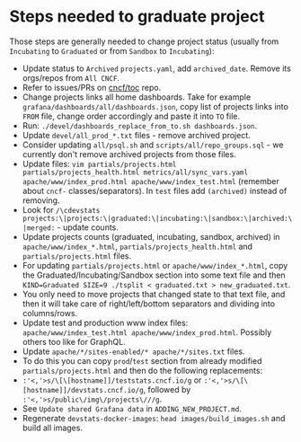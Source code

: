 # Steps needed to graduate project

Those steps are generally needed to change project status (usually from `Incubating` to `Graduated` or from `Sandbox` to `Incubating`):

- Update status to `Archived` `projects.yaml`, add `archived_date`. Remove its orgs/repos from `All CNCF`.
- Refer to issues/PRs on [cncf/toc](https://github.com/cncf/toc) repo.
- Change projects links all home dashboards. Take for example `grafana/dashboards/all/dashboards.json`, copy list of projects links into `FROM` file, change order accordingly and paste it into `TO` file.
- Run: `./devel/dashboards_replace_from_to.sh dashboards.json`.
- Update `devel/all_prod_*.txt` files - remove archived project.
- Consider updating `all/psql.sh` and `scripts/all/repo_groups.sql` - we currently don't remove archived projects from those files.
- Update files: `vim partials/projects.html partials/projects_health.html metrics/all/sync_vars.yaml apache/www/index_prod.html apache/www/index_test.html` (remember about `cncf-` classes/separators). In `test` files add `(archived)` instead of removing.
- Look for `/\cdevstats projects:\|projects:\|graduated:\|incubating:\|sandbox:\|archived:\|merged:` - update counts.
- Update projects counts (graduated, incubating, sandbox, archived) in `apache/www/index_*.html`, `partials/projects_health.html` and `partials/projects.html` files.
- For updating `partials/projects.html` or `apache/www/index_*.html`, copy the Graduated/Incubating/Sandbox section into some text file and then `KIND=Graduated SIZE=9 ./tsplit < graduated.txt > new_graduated.txt`.
- You only need to move projects that changed state to that text file, and then it will take care of right/left/bottom separators and dividing into columns/rows.
- Update test and production www index files: `apache/www/index_test.html apache/www/index_prod.html`. Possibly others too like for GraphQL.
- Update `apache/*/sites-enabled/* apache/*/sites.txt` files.
- To do this you can copy `prod`/`test` section from already modified `partials/projects.html` and then do the following replacements:
- `` :'<,'>s/\[\[hostname]]/teststats.cncf.io/g `` or `` :'<,'>s/\[\[hostname]]/devstats.cncf.io/g ``, followed by `` :'<,'>s/public\/img\/projects\///g ``.
- See `Update shared Grafana data` in `ADDING_NEW_PROJECT.md`.
- Regenerate `devstats-docker-images`: `head images/build_images.sh` and build all images.
